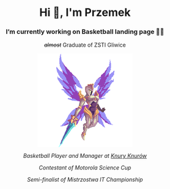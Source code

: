 <h1 align="center">Hi 👋, I'm Przemek</h1>
<h3 align="center">I’m currently working on Basketball landing page 🏀🔥</h3>

<p align="center"><i><strike>almost</strike></i> Graduate of ZSTI Gliwice</p>

<p align="center"><img align="center" src="./assets/kayle.gif" /></p>

<p align="center"><i>Basketball Player and Manager at <a href="https://instagram.com/knury.knurow/">Knury Knurów</a></i></p>
<p align="center"><i>Contestant of Motorola Science Cup</i></p>
<p align="center"><i>Semi-finalist of Mistrzostwa IT Championship</i></p>
